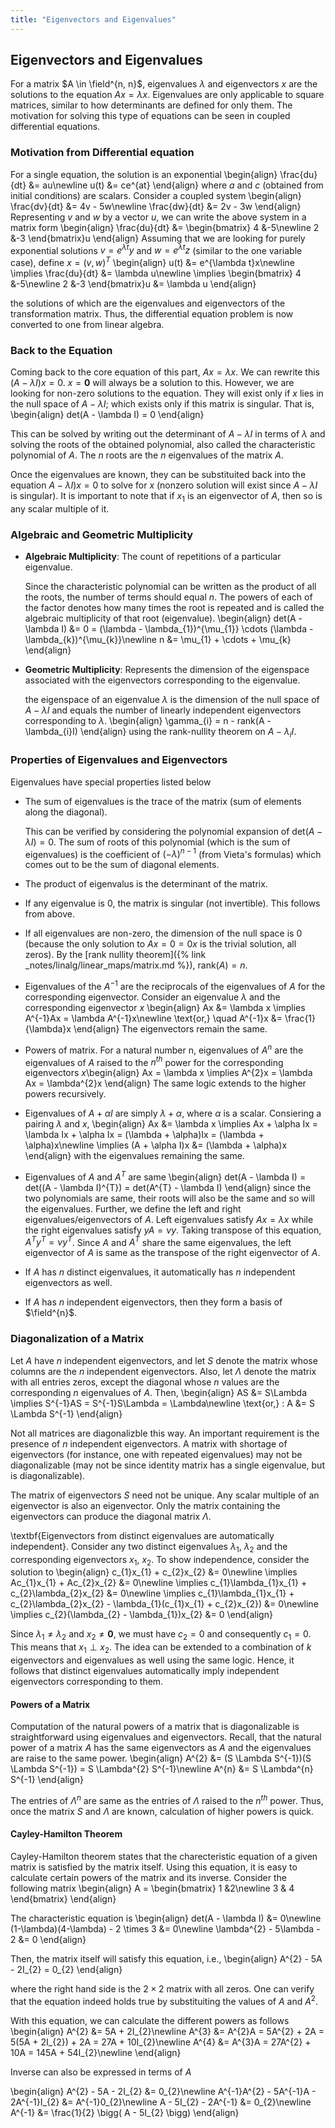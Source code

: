 ```yaml
---
title: "Eigenvectors and Eigenvalues"
---
```


<!-- %%%%%%%%%%%%%%%%%%%%%%%%%%%%%% -->
## Eigenvectors and Eigenvalues
For a matrix $A \in \field^{n, n}$, eigenvalues $\lambda$ and eigenvectors $x$ are the solutions to the equation $Ax = \lambda x$. Eigenvalues are only applicable to square matrices, similar to how determinants are defined for only them. The motivation for solving this type of equations can be seen in coupled differential equations.

<!-- %%%%%%%%%%%%%%%%%%%%%%%%%%%%%% -->
### Motivation from Differential equation
For a single equation, the solution is an exponential
\begin{align}
    \frac{du}{dt} &= au\newline
    u(t) &= ce^{at}
\end{align}
where $a$ and $c$ (obtained from initial conditions) are scalars. Consider a coupled system
\begin{align}
    \frac{dv}{dt} &= 4v - 5w\newline
    \frac{dw}{dt} &= 2v - 3w
\end{align}
Representing $v$ and $w$ by a vector $u$, we can write the above system in a matrix form
\begin{align}
    \frac{du}{dt} &= \begin{bmatrix}
        4 &-5\newline
        2 &-3
    \end{bmatrix}u
\end{align}
Assuming that we are looking for purely exponential solutions $v = e^{\lambda t}y$ and $w = e^{\lambda t}z$ (similar to the one variable case), define $x = (v, w)^{T}$
\begin{align}
    u(t) &= e^{\lambda t}x\newline
    \implies \frac{du}{dt} &= \lambda u\newline
    \implies \begin{bmatrix}
        4 &-5\newline
        2 &-3
    \end{bmatrix}u &= \lambda u
\end{align}

the solutions of which are the eigenvalues and eigenvectors of the transformation matrix. Thus, the differential equation problem is now converted to one from linear algebra.

<!-- %%%%%%%%%%%%%%%%%%%%%%%%%%%%%% -->
### Back to the Equation
Coming back to the core equation of this part, $Ax = \lambda x$. We can rewrite this $(A - \lambda I)x = 0$. $x = \mathbf{0}$ will always be a solution to this. However, we are looking for non-zero solutions to the equation. They will exist only if $x$ lies in the null space of $A - \lambda I$; which exists only if this matrix is singular. That is,
\begin{align}
    det(A - \lambda I) = 0
\end{align}

This can be solved by writing out the determinant of $A - \lambda I$ in terms of $\lambda$ and solving the roots of the obtained polynomial, also called the characteristic polynomial of $A$. The $n$ roots are the $n$ eigenvalues of the matrix $A$.

Once the eigenvalues are known, they can be substituited back into the equation $A - \lambda I)x = 0$ to solve for $x$ (nonzero solution will exist since $A - \lambda I$ is singular). It is important to note that if $x_{1}$ is an eigenvector of $A$, then so is any scalar multiple of it.

<!-- %%%%%%%%%%%%%%%%%%%%%%%%%%%%%% -->
### Algebraic and Geometric Multiplicity
* **Algebraic Multiplicity**: The count of repetitions of a particular eigenvalue.

    Since the characteristic polynomial can be written as the product of all the roots, the number of terms should equal $n$. The powers of each of the factor denotes how many times the root is repeated and is called the algebraic multiplicity of that root (eigenvalue).
    \begin{align}
        det(A - \lambda I) &= 0 = (\lambda - \lambda_{1})^{\mu_{1}} \cdots (\lambda - \lambda_{k})^{\mu_{k}}\newline
        n &= \mu_{1} + \cdots + \mu_{k}
    \end{align}
* **Geometric Multiplicity**: Represents the dimension of the eigenspace associated with the eigenvectors corresponding to the eigenvalue.

    the eigenspace of an eigenvalue $\lambda$ is the dimension of the null space of $A - \lambda I$ and equals the number of linearly independent eigenvectors corresponding to $\lambda$.
    \begin{align}
        \gamma_{i} = n - rank(A - \lambda_{i}I)
    \end{align}
    using the rank-nullity theorem on $A - \lambda_{i}I$.

<!-- %%%%%%%%%%%%%%%%%%%%%%%%%%%%%% -->
### Properties of Eigenvalues and Eigenvectors
Eigenvalues have special properties listed below
* The sum of eigenvalues is the trace of the matrix (sum of elements along the diagonal).

    This can be verified by considering the polynomial expansion of det$(A - \lambda I) = 0$. The sum of roots of this polynomial (which is the sum of eigenvalues) is the coefficient of $(-\lambda)^{n-1}$ (from Vieta's formulas) which comes out to be the sum of diagonal elements.
* The product of eigenvalus is the determinant of the matrix.
* If any eigenvalue is $0$, the matrix is singular (not invertible). This follows from above.
* If all eigenvalues are non-zero, the dimension of the null space is $0$ (because the only solution to $Ax = 0 = 0x$ is the trivial solution, all zeros). By the [rank nullity theorem]({% link _notes/linalg/linear_maps/matrix.md %}), rank$(A) = n$.
* Eigenvalues of the $A^{-1}$ are the reciprocals of the eigenvalues of $A$ for the corresponding eigenvector. Consider an eigenvalue $\lambda$ and the corresponding eigenvector $x$
    \begin{align}
         Ax &= \lambda x \implies A^{-1}Ax = \lambda A^{-1}x\newline
         \text{or,} \quad A^{-1}x &= \frac{1}{\lambda}x
    \end{align}
    The eigenvectors remain the same.
* Powers of matrix. For a natural number n, eigenvalues of $A^{n}$ are the eigenvalues of $A$ raised to the $n^{th}$ power for the corresponding eigenvectors $x$\begin{align}
        Ax = \lambda x \implies A^{2}x = \lambda Ax = \lambda^{2}x
    \end{align}
    The same logic extends to the higher powers recursively.
* Eigenvalues of $A + \alpha I$ are simply $\lambda + \alpha$, where $\alpha$ is a scalar. Consiering a pairing $\lambda$ and $x$,
    \begin{align}
        Ax &= \lambda x \implies Ax + \alpha Ix = \lambda Ix + \alpha Ix = (\lambda + \alpha)Ix = (\lambda + \alpha)x\newline
        \implies (A + \alpha I)x &= (\lambda + \alpha)x
    \end{align}
    with the eigenvalues remaining the same.
* Eigenvalues of $A$ and $A^{T}$ are same
    \begin{align}
        det(A - \lambda I) = det((A - \lambda I)^{T}) = det(A^{T} - \lambda I)
    \end{align}
    since the two polynomials are same, their roots will also be the same and so will the eigenvalues. Further, we define the left and right eigenvalues/eigenvectors of $A$. Left eigenvalues satisfy $Ax = \lambda x$ while the right eigenvalues satisfy $yA = \nu y$. Taking transpose of this equation, $A^{T}y^{T} = \nu y^{T}$. Since $A$ and $A^{T}$ share the same eigenvalues, the left eigenvector of $A$ is same as the transpose of the right eigenvector of $A$.
* If $A$ has $n$ distinct eigenvalues, it automatically has $n$ independent eigenvectors as well.
* If $A$ has $n$ independent eigenvectors, then they form a basis of $\field^{n}$.

<!-- %%%%%%%%%%%%%%%%%%%%%%%%%%%%%% -->
### Diagonalization of a Matrix
Let $A$ have $n$ independent eigenvectors, and let $S$ denote the matrix whose columns are the $n$ independent eigenvectors. Also, let $\Lambda$ denote the matrix with all entries zeros, except the diagonal whose $n$ values are the corresponding $n$ eigenvalues of $A$. Then,
\begin{align}
    AS &= S\Lambda \implies S^{-1}AS = S^{-1}S\Lambda = \Lambda\newline
    \text{or,} \: A &= S \Lambda S^{-1}
\end{align}

Not all matrices are diagonalizble this way. An important requirement is the presence of $n$ independent eigenvectors. A matrix with shortage of eigenvectors (for instance, one with repeated eigenvalues) may not be diagonalizable (may not be since identity matrix has a single eigenvalue, but is diagonalizable).

The matrix of eigenvectors $S$ need not be unique. Any scalar multiple of an eigenvector is also an eigenvector. Only the matrix containing the eigenvectors can produce the diagonal matrix $\Lambda$.

\textbf{Eigenvectors from distinct eigenvalues are automatically independent}. Consider any two distinct eigenvalues $\lambda_{1}$, $\lambda_{2}$ and the corresponding eigenvectors $x_{1}$, $x_{2}$. To show independence, consider the solution to
\begin{align}
    c_{1}x_{1} + c_{2}x_{2} &= 0\newline
    \implies Ac_{1}x_{1} + Ac_{2}x_{2} &= 0\newline
    \implies c_{1}\lambda_{1}x_{1} + c_{2}\lambda_{2}x_{2} &= 0\newline
    \implies c_{1}\lambda_{1}x_{1} + c_{2}\lambda_{2}x_{2} - \lambda_{1}(c_{1}x_{1} + c_{2}x_{2}) &= 0\newline
    \implies c_{2}(\lambda_{2} - \lambda_{1})x_{2} &= 0
\end{align}

Since $\lambda_{1} \neq \lambda_{2}$ and $x_{2} \neq \mathbf{0}$, we must have $c_{2} = 0$ and consequently $c_{1} = 0$. This means that $x_{1} \perp x_{2}$. The idea can be extended to a combination of $k$ eigenvectors and eigenvalues as well using the same logic. Hence, it follows that distinct eigenvalues automatically imply independent eigenvectors corresponding to them.

<!-- %%%%%%%%%%%%%%%%%%%%%%%%%%%%%% -->
#### Powers of a Matrix
Computation of the natural powers of a matrix that is diagonalizable is straightforward using eigenvalues and eigenvectors. Recall, that the natural power of a matrix $A$ has the same eigenvectors as $A$ and the eigenvalues are raise to the same power.
\begin{align}
    A^{2} &= (S \Lambda S^{-1})(S \Lambda S^{-1}) = S \Lambda^{2} S^{-1}\newline
    A^{n} &= S \Lambda^{n} S^{-1}
\end{align}

The entries of $\Lambda^{n}$ are same as the entries of $\Lambda$ raised to the $n^{th}$ power. Thus, once the matrix $S$ and $\Lambda$ are known, calculation of higher powers is quick.

<!-- %%%%%%%%%%%%%%%%%%%%%%%%%%%%%% -->
#### Cayley-Hamilton Theorem
Cayley-Hamilton theorem states that the charecteristic equation of a given matrix is satisfied by the matrix itself. Using this equation, it is easy to calculate certain powers of the matrix and its inverse. Consider the following matrix
\begin{align}
    A = \begin{bmatrix}
        1 &2\newline 3 & 4
    \end{bmatrix}
\end{align}

The characteristic equation is
\begin{align}
    det(A - \lambda I) &= 0\newline
    (1-\lambda)(4-\lambda) - 2 \times 3 &= 0\newline
    \lambda^{2} - 5\lambda - 2 &= 0
\end{align}

Then, the matrix itself will satisfy this equation, i.e.,
\begin{align}
    A^{2} - 5A - 2I_{2} = 0_{2}
\end{align}

where the right hand side is the $2 \times 2$ matrix with all zeros. One can verify that the equation indeed holds true by substituiting the values of $A$ and $A^{2}$.

With this equation, we can calculate the different powers as follows
\begin{align}
    A^{2} &= 5A + 2I_{2}\newline
    A^{3} &= A^{2}A = 5A^{2} + 2A = 5(5A + 2I_{2}) + 2A = 27A + 10I_{2}\newline
    A^{4} &= A^{3}A = 27A^{2} + 10A = 145A + 54I_{2}\newline
\end{align}

Inverse can also be expressed in terms of $A$

\begin{align}
    A^{2} - 5A - 2I_{2} &= 0\_{2}\newline
    A^{-1}A^{2} - 5A^{-1}A - 2A^{-1}I_{2} &= A^{-1}0\_{2}\newline
    A - 5I_{2} - 2A^{-1} &= 0\_{2}\newline
    A^{-1} &= \frac{1}{2} \bigg( A - 5I_{2} \bigg)
\end{align}
